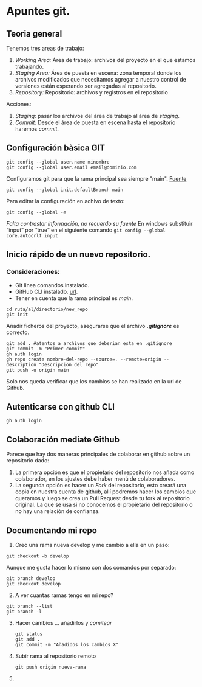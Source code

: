 # Apuntes git.

## Teoria general

Tenemos tres areas de trabajo:

1. *Working Area:* Área de trabajo: archivos del proyecto en el que estamos trabajando.
2. *Staging Area:* Área de puesta en escena: zona temporal donde los archivos modificados que necesitamos agregar a nuestro control de versiones están esperando ser agregadas al repositorio.
3. *Repository:* Repositorio: archivos y registros en el repositorio

Acciones:
1. *Staging:*  pasar los archivos del área de trabajo al área de *staging*.
2. *Commit:* Desde el área de puesta en escena hasta el repositorio haremos *commit*.

## Configuración bàsica GIT

```
git config --global user.name minombre
git config --global user.email email@dominio.com
```

Configuramos git para que la rama principal sea siempre "main". [Fuente](https://help.dreamhost.com/hc/es/articles/4466702078740-Configurar-git-para-usar-main-como-rama-principal)
```
git config --global init.defaultBranch main
```

Para editar la configuración en achivo de texto:
```
git config --global -e
```

*Falta contrastar información, no recuerdo su fuente* 
En windows substituir “input” por “true” en el siguiente comando
`
git config --global core.autocrlf input 
`

## Inicio rápido de un nuevo repositorio.

### Consideraciones:
- Git linea comandos instalado. 
- GitHub CLI instalado. [url](https://cli.github.com/).
- Tener en cuenta que la rama principal es *main*. 

```
cd ruta/al/directorio/new_repo
git init
```
Añadir ficheros del proyecto, asegurarse que el archivo  *__.gitignore__* es correcto.
```
git add . #atentos a archivos que deberian esta en .gitignore
git commit -m "Primer commit"
gh auth login
gh repo create nombre-del-repo --source=. --remote=origin --description "Descripcion del repo"
git push -u origin main

```
Solo nos queda verificar que los cambios se han realizado en la url de Github.

## Autenticarse con github CLI 
```
gh auth login
```

## Colaboración mediate Github

Parece que hay dos maneras principales de colaborar en github sobre un repositorio dado:

1. La primera opción es que el propietario del repositorio nos añada como colaborador, en los ajustes debe haber menú de colaboradores.
2. La segunda opción es hacer un *Fork* del repositorio, esto creará una copia en nuestra cuenta de github, allí podremos hacer los cambios que queramos y luego se crea un Pull Request desde tu fork al repositorio original. La que se usa si no conocemos el propietario del repositorio o no hay una relación de confianza.

## Documentando mi repo

1. Creo una rama nueva develop y me cambio a ella en un paso:
```
git checkout -b develop
```
Aunque me gusta hacer lo mismo con dos comandos por separado:
```
git branch develop
git checkout develop
```
2. A ver cuantas ramas tengo en mi repo?
``` 
git branch --list
git branch -l
```
3. Hacer cambios ... añadirlos y  *comitear*
    ```
    git status
    git add .
    git commit -m "Añadidos los cambios X"
    ```
4. Subir rama al repositorio remoto
    ```
    git push origin nueva-rama
    ```

5. 

## 